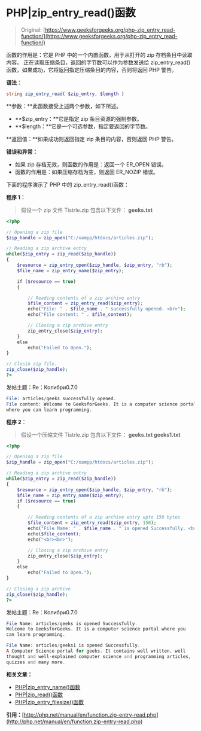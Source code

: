 # PHP|zip_entry_read()函数

> Original: [https://www.geeksforgeeks.org/php-zip_entry_read-function/](https://www.geeksforgeeks.org/php-zip_entry_read-function/)

函数的作用是：它是 PHP 中的一个内置函数，用于从打开的 zip 存档条目中读取内容。 正在读取压缩条目，返回的字节数可以作为参数发送给 zip_entry_read()函数，如果成功，它将返回指定压缩条目的内容，否则将返回 PHP 警告。

**语法：**

```php
string zip_entry_read( $zip_entry, $length )
```

**参数：**此函数接受上述两个参数，如下所述。

*   **$zip_entry：**它是指定 zip 条目资源的强制参数。
*   **$length：**它是一个可选参数，指定要返回的字节数。

**返回值：**如果成功则返回指定 zip 条目的内容，否则返回 PHP 警告。

**错误和异常：**

*   如果 zip 存档无效，则函数的作用是：返回一个 ER_OPEN 错误。
*   函数的作用是：如果压缩存档为空，则返回 ER_NOZIP 错误。

下面的程序演示了 PHP 中的 zip_entry_read()函数：

**程序 1：**

> 假设一个 zip 文件 Tistrle.zip 包含以下文件：
> **geeks.txt**

```php
<?php

// Opening a zip file
$zip_handle = zip_open("C:/xampp/htdocs/articles.zip");

// Reading a zip archive entry
while($zip_entry = zip_read($zip_handle)) 
{ 
    $resource = zip_entry_open($zip_handle, $zip_entry, "rb");
    $file_name = zip_entry_name($zip_entry);

    if ($resource == true) 
    { 

        // Reading contents of a zip archive entry
        $file_content = zip_entry_read($zip_entry);
        echo("File: " . $file_name . " successfully opened. <br>");
        echo("File content: " . $file_content);

        // Closing a zip archive entry
        zip_entry_close($zip_entry);
    } 
    else
        echo("Failed to Open.");
}

// Closin zip file.
zip_close($zip_handle);
?>
```

发帖主题：Re：Колибри0.7.0

```php
File: articles/geeks successfully opened. 
File content: Welcome to GeeksforGeeks. It is a computer science portal
where you can learn programming.

```

**程序 2**：

> 假设一个压缩文件 Tistrle.zip 包含以下文件：
>  **geeks.txt
> geeks1.txt**

```php
<?php

// Opening a zip file
$zip_handle = zip_open("C:/xampp/htdocs/articles.zip");

// Reading a zip archive entry
while($zip_entry = zip_read($zip_handle)) 
{ 
    $resource = zip_entry_open($zip_handle, $zip_entry, "rb");
    $file_name = zip_entry_name($zip_entry);
    if ($resource == true) 
    { 

        // Reading contents of a zip archive entry upto 150 bytes
        $file_content = zip_entry_read($zip_entry, 150);
        echo("File Name: " . $file_name . " is opened Successfully. <br>");
        echo($file_content);
        echo("<br><br>");

        // Closing a zip archive entry
        zip_entry_close($zip_entry);
    } 
    else
        echo("Failed to Open.");
} 

// Closing a zip archive
zip_close($zip_handle);
?>
```

发帖主题：Re：Колибри0.7.0

```php
File Name: articles/geeks is opened Successfully. 
Welcome to GeeksforGeeks. It is a computer science portal where you
can learn programming.

File Name: articles/geeks1 is opened Successfully. 
A Computer Science portal for geeks. It contains well written, well
thought and well-explained computer science and programming articles,
quizzes and many more. 

```

**相关文章：**

*   [PHP|zip_entry_name()函数](https://www.geeksforgeeks.org/php-zip_entry_name-function/)
*   [PHP|zip_read()函数](https://www.geeksforgeeks.org/php-zip_read-function/)
*   [PHP|zip_entry_filesize()函数](https://www.geeksforgeeks.org/php-zip_entry_filesize-function/)

**引用：**[http://php.net/manual/en/function.zip-entry-read.php](http://php.net/manual/en/function.zip-entry-read.php)